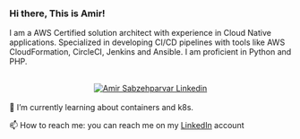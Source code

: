 ### Hi there, This is Amir!
I am a AWS Certified solution architect with experience in Cloud Native applications. Specialized in developing CI/CD pipelines with tools like AWS CloudFormation, CircleCI, Jenkins and Ansible. I am proficient in Python and PHP.
<br>
<br>
<div align="center">
  <a href="https://www.linkedin.com/in/amirsabzehparvar">
  <img alt="Amir Sabzehparvar Linkedin" src="https://camo.githubusercontent.com/a80d00f23720d0bc9f55481cfcd77ab79e141606829cf16ec43f8cacc7741e46/68747470733a2f2f696d672e736869656c64732e696f2f62616467652f4c696e6b6564496e2d3030373742353f7374796c653d666f722d7468652d6261646765266c6f676f3d6c696e6b6564696e266c6f676f436f6c6f723d7768697465" data-canonical-src="https://img.shields.io/badge/LinkedIn-0077B5?style=for-the-badge&amp;logo=linkedin&amp;logoColor=white" style="max-width: 100%;">
  </a>
</div>
<br>
🌱 I’m currently learning about containers and k8s.

📫 How to reach me: you can reach me on my <a href="https://www.linkedin.com/in/amirsabzehparvar">LinkedIn</a> account

<!--
**amirali1690/amirali1690** is a ✨ _special_ ✨ repository because its `README.md` (this file) appears on your GitHub profile.

Here are some ideas to get you started:

- 🔭 I’m currently working on ...
- 🌱 I’m currently learning ...
- 👯 I’m looking to collaborate on ...
- 🤔 I’m looking for help with ...
- 💬 Ask me about ...
- 📫 How to reach me: ...
- 😄 Pronouns: ...
- ⚡ Fun fact: ...
-->
